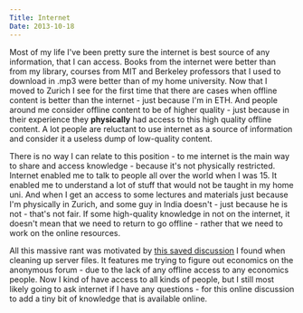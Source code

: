 ```yaml
---
Title: Internet
Date: 2013-10-18
---
```


Most of my life I've been pretty sure the internet is best source of any information, that I can access. Books from the internet were better than from my library, courses from MIT and Berkeley professors that I used to download in .mp3 were better than of my home university. Now that I moved to Zurich I see for the first time that there are cases when offline  content is better than the internet - just because I'm in ETH. And people around me consider offline content to be of higher quality - just because in their experience they **physically** had access to this high quality offline content. A lot people are reluctant to use internet as a source of information and consider it a useless dump of low-quality content.

There is no way I can relate to this position - to me internet is the main way to share and access knowledge - because it's not physically restricted. Internet enabled me to talk to people all over the world when I was 15. It enabled me to understand a lot of stuff that would not be taught in my home uni. And when I get an access to some lectures and materials just because I'm physically in Zurich, and some guy in India doesn't - just because he is not - that's not fair. If some high-quality knowledge in not on the internet, it doesn't mean that we need to return to go offline - rather that we need to work on the online resources. 

All this massive rant was motivated by [this saved discussion](http://davtyan.org/economics/4chan.htm) I found when cleaning up server files. It features me trying to figure out economics on the anonymous forum - due to the lack of any offline access to any economics people. Now I kind of have access to all kinds of people, but I still most likely going to ask internet if I have any questions - for this online discussion to add a tiny bit of knowledge that is available online.

